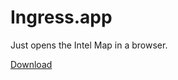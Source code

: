 # Ingress.app

Just opens the Intel Map in a browser.

[Download](https://github.com/numinit/ingress.app/archive/master.zip)
